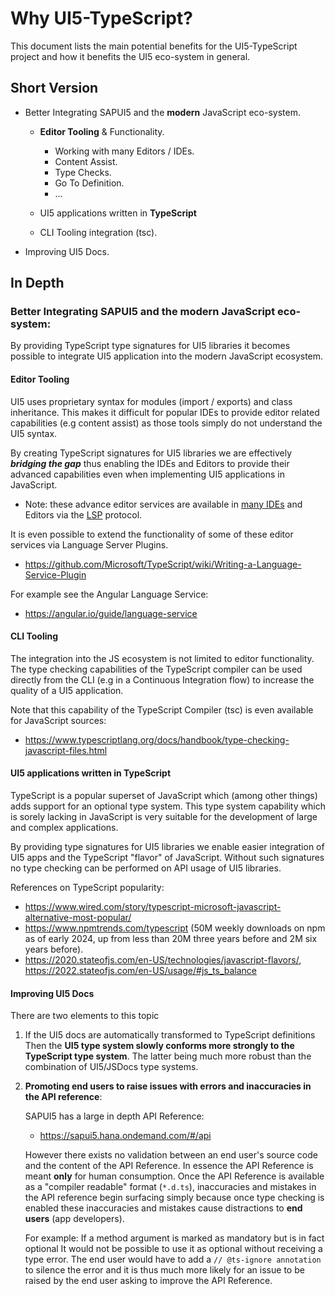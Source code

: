 # Why UI5-TypeScript?

This document lists the main potential benefits for the UI5-TypeScript project
and how it benefits the UI5 eco-system in general.

## Short Version

- Better Integrating SAPUI5 and the **modern** JavaScript eco-system.

  - **Editor Tooling** & Functionality.

    - Working with many Editors / IDEs.
    - Content Assist.
    - Type Checks.
    - Go To Definition.
    - ...

  - UI5 applications written in **TypeScript**

  - CLI Tooling integration (tsc).

- Improving UI5 Docs.

## In Depth

### Better Integrating SAPUI5 and the **modern** JavaScript eco-system:

By providing TypeScript type signatures for UI5 libraries it becomes possible to
integrate UI5 application into the modern JavaScript ecosystem.

#### Editor Tooling

UI5 uses proprietary syntax for modules (import / exports) and class inheritance.
This makes it difficult for popular IDEs to provide editor related capabilities (e.g content assist)
as those tools simply do not understand the UI5 syntax.

By creating TypeScript signatures for UI5 libraries we are effectively **_bridging the gap_**
thus enabling the IDEs and Editors to provide their advanced capabilities even when implementing
UI5 applications in JavaScript.

- Note: these advance editor services are available in [many IDEs][editors-lsp] and Editors via the [LSP](LSP) protocol.

It is even possible to extend the functionality of some of these editor services via Language Server Plugins.

- https://github.com/Microsoft/TypeScript/wiki/Writing-a-Language-Service-Plugin

For example see the Angular Language Service:

- https://angular.io/guide/language-service

#### CLI Tooling

The integration into the JS ecosystem is not limited to editor functionality.
The type checking capabilities of the TypeScript compiler can be used directly from the CLI
(e.g in a Continuous Integration flow) to increase the quality of a UI5 application.

Note that this capability of the TypeScript Compiler (tsc) is even available for
JavaScript sources:

- https://www.typescriptlang.org/docs/handbook/type-checking-javascript-files.html

#### UI5 applications written in **TypeScript**

TypeScript is a popular superset of JavaScript which (among other things) adds support for an optional type system.
This type system capability which is sorely lacking in JavaScript is very suitable for the development
of large and complex applications.

By providing type signatures for UI5 libraries we enable easier integration of UI5 apps
and the TypeScript "flavor" of JavaScript. Without such signatures no type checking can be performed
on API usage of UI5 libraries.

References on TypeScript popularity:

- https://www.wired.com/story/typescript-microsoft-javascript-alternative-most-popular/
- https://www.npmtrends.com/typescript (50M weekly downloads on npm as of early 2024, up from less than 20M three years before and 2M six years before).
- https://2020.stateofjs.com/en-US/technologies/javascript-flavors/, https://2022.stateofjs.com/en-US/usage/#js_ts_balance

#### Improving UI5 Docs

There are two elements to this topic

1. If the UI5 docs are automatically transformed to TypeScript definitions
   Then the **UI5 type system slowly conforms more strongly to the TypeScript type system**.
   The latter being much more robust than the combination of UI5/JSDocs type systems.

2. **Promoting end users to raise issues with errors and inaccuracies in the API reference**:

   SAPUI5 has a large in depth API Reference:

   - https://sapui5.hana.ondemand.com/#/api

   However there exists no validation between an end user's source code and the content of the API Reference.
   In essence the API Reference is meant **only** for human consumption. Once the API Reference is available
   as a "compiler readable" format (`*.d.ts`), inaccuracies and mistakes in the API reference begin surfacing
   simply because once type checking is enabled these inaccuracies and mistakes cause
   distractions to **end users** (app developers).

   For example: If a method argument is marked as mandatory but is in fact optional
   It would not be possible to use it as optional without receiving a type error.
   The end user would have to add a `// @ts-ignore annotation` to silence the error
   and it is thus much more likely for an issue to be raised by the end user asking to improve the API Reference.

[lsp]: https://langserver.org/
[editors-lsp]: https://microsoft.github.io/language-server-protocol/implementors/tools/
